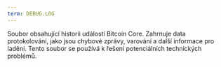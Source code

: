 ```yaml
---
term: DEBUG.LOG
---
```


Soubor obsahující historii událostí Bitcoin Core. Zahrnuje data protokolování, jako jsou chybové zprávy, varování a další informace pro ladění. Tento soubor se používá k řešení potenciálních technických problémů.